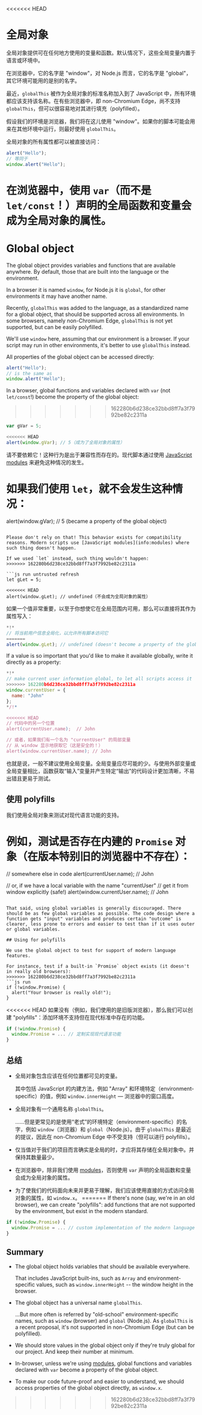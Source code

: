 
<<<<<<< HEAD
# 全局对象

全局对象提供可在任何地方使用的变量和函数。默认情况下，这些全局变量内置于语言或环境中。

在浏览器中，它的名字是 "window"，对 Node.js 而言，它的名字是 "global"，其它环境可能用的是别的名字。

最近，`globalThis` 被作为全局对象的标准名称加入到了 JavaScript 中，所有环境都应该支持该名称。在有些浏览器中，即 non-Chromium Edge，尚不支持 `globalThis`，但可以很容易地对其进行填充（polyfilled）。

假设我们的环境是浏览器，我们将在这儿使用 "window"。如果你的脚本可能会用来在其他环境中运行，则最好使用 `globalThis`。

全局对象的所有属性都可以被直接访问：

```js run
alert("Hello");
// 等同于
window.alert("Hello");
```

在浏览器中，使用 `var`（而不是 `let/const`！）声明的全局函数和变量会成为全局对象的属性。
=======
# Global object

The global object provides variables and functions that are available anywhere. By default, those that are built into the language or the environment.

In a browser it is named `window`, for Node.js it is `global`, for other environments it may have another name.

Recently, `globalThis` was added to the language, as a standardized name for a global object, that should be supported across all environments. In some browsers, namely non-Chromium Edge, `globalThis` is not yet supported, but can be easily polyfilled.

We'll use `window` here, assuming that our environment is a browser. If your script may run in other environments, it's better to use `globalThis` instead.

All properties of the global object can be accessed directly:

```js run
alert("Hello");
// is the same as
window.alert("Hello");
```

In a browser, global functions and variables declared with `var` (not `let/const`!) become the property of the global object:
>>>>>>> 162280b6d238ce32bbd8ff7a3f7992be82c2311a

```js run untrusted refresh
var gVar = 5;

<<<<<<< HEAD
alert(window.gVar); // 5（成为了全局对象的属性）
```

请不要依赖它！这种行为是出于兼容性而存在的。现代脚本通过使用 [JavaScript modules](info:modules) 来避免这种情况的发生。

如果我们使用 `let`，就不会发生这种情况：
=======
alert(window.gVar); // 5 (became a property of the global object)
```

Please don't rely on that! This behavior exists for compatibility reasons. Modern scripts use [JavaScript modules](info:modules) where such thing doesn't happen.

If we used `let` instead, such thing wouldn't happen:
>>>>>>> 162280b6d238ce32bbd8ff7a3f7992be82c2311a

```js run untrusted refresh
let gLet = 5;

<<<<<<< HEAD
alert(window.gLet); // undefined（不会成为全局对象的属性）
```

如果一个值非常重要，以至于你想使它在全局范围内可用，那么可以直接将其作为属性写入：

```js run
*!*
// 将当前用户信息全局化，以允许所有脚本访问它
=======
alert(window.gLet); // undefined (doesn't become a property of the global object)
```

If a value is so important that you'd like to make it available globally, write it directly as a property:

```js run
*!*
// make current user information global, to let all scripts access it
>>>>>>> 162280b6d238ce32bbd8ff7a3f7992be82c2311a
window.currentUser = {
  name: "John"
};
*/!*

<<<<<<< HEAD
// 代码中的另一个位置
alert(currentUser.name);  // John

// 或者，如果我们有一个名为 "currentUser" 的局部变量
// 从 window 显示地获取它（这是安全的！）
alert(window.currentUser.name); // John
```

也就是说，一般不建议使用全局变量。全局变量应尽可能的少。与使用外部变量或全局变量相比，函数获取“输入”变量并产生特定“输出”的代码设计更加清晰，不易出错且更易于测试。

## 使用 polyfills

我们使用全局对象来测试对现代语言功能的支持。

例如，测试是否存在内建的 `Promise` 对象（在版本特别旧的浏览器中不存在）：
=======
// somewhere else in code
alert(currentUser.name);  // John

// or, if we have a local variable with the name "currentUser"
// get it from window explicitly (safe!)
alert(window.currentUser.name); // John
```

That said, using global variables is generally discouraged. There should be as few global variables as possible. The code design where a function gets "input" variables and produces certain "outcome" is clearer, less prone to errors and easier to test than if it uses outer or global variables.

## Using for polyfills

We use the global object to test for support of modern language features.

For instance, test if a built-in `Promise` object exists (it doesn't in really old browsers):
>>>>>>> 162280b6d238ce32bbd8ff7a3f7992be82c2311a
```js run
if (!window.Promise) {
  alert("Your browser is really old!");
}
```

<<<<<<< HEAD
如果没有（例如，我们使用的是旧版浏览器），那么我们可以创建 "polyfills"：添加环境不支持但在现代标准中存在的功能。

```js run
if (!window.Promise) {
  window.Promise = ... // 定制实现现代语言功能
}
```

## 总结

- 全局对象包含应该在任何位置都可见的变量。

    其中包括 JavaScript 的内建方法，例如 "Array" 和环境特定（environment-specific）的值，例如 `window.innerHeight` — 浏览器中的窗口高度。
- 全局对象有一个通用名称 `globalThis`。

    ……但是更常见的是使用“老式”的环境特定（environment-specific）的名字，例如 `window`（浏览器）和 `global`（Node.js）。由于 `globalThis` 是最近的提议，因此在 non-Chromium Edge 中不受支持（但可以进行 polyfills）。
- 仅当值对于我们的项目而言确实是全局的时，才应将其存储在全局对象中。并保持其数量最少。
- 在浏览器中，除非我们使用 [modules](info:modules)，否则使用 `var` 声明的全局函数和变量会成为全局对象的属性。
- 为了使我们的代码面向未来并更易于理解，我们应该使用直接的方式访问全局对象的属性，如 `window.x`。
=======
If there's none (say, we're in an old browser), we can create "polyfills": add functions that are not supported by the environment, but exist in the modern standard.

```js run
if (!window.Promise) {
  window.Promise = ... // custom implementation of the modern language feature
}
```

## Summary

- The global object holds variables that should be available everywhere.

    That includes JavaScript built-ins, such as `Array` and environment-specific values, such as `window.innerHeight` -- the window height in the browser.
- The global object has a universal name `globalThis`.

    ...But more often is referred by "old-school" environment-specific names, such as `window` (browser) and `global` (Node.js). As `globalThis` is a recent proposal, it's not supported in non-Chromium Edge (but can be polyfilled).
- We should store values in the global object only if they're truly global for our project. And keep their number at minimum.
- In-browser, unless we're using [modules](info:modules), global functions and variables declared with `var` become a property of the global object.
- To make our code future-proof and easier to understand, we should access properties of the global object directly, as `window.x`.
>>>>>>> 162280b6d238ce32bbd8ff7a3f7992be82c2311a
